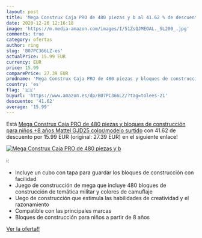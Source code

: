 ```yaml
---
layout: post
title: 'Mega Construx Caja PRO de 480 piezas y b al 41.62 % de descuento'
date: 2020-12-26 12:16:18
image: 'https://m.media-amazon.com/images/I/51ZsQJMEOAL._SL200_.jpg'
comments: true
category: ofertas
author: ring
slug: 'B07PC366LZ-es'
actualPrice: 15.99 EUR
currency: EUR
price: 15.99
comparePrice: 27.39 EUR
prodname: 'Mega Construx Caja PRO de 480 piezas y bloques de construcción para niños +8 años  Mattel GJD25    color/modelo surtido'
country: 'es'
flag: '🇪🇸'
buyurl: 'https://www.amazon.es/dp/B07PC366LZ/?tag=tolees-21'
descuento: '41.62'
average: '15.99'
---
```


Está [Mega Construx Caja PRO de 480 piezas y bloques de construcción para niños +8 años  Mattel GJD25    color/modelo surtido](https://www.amazon.es/dp/B07PC366LZ/?tag=tolees-21) con 41.62 de descuento por 15.99 EUR (original: 27.39 EUR) en el siguiente enlace!

[![Mega Construx Caja PRO de 480 piezas y b](https://m.media-amazon.com/images/I/51ZsQJMEOAL._SL200_.jpg)](https://www.amazon.es/dp/B07PC366LZ/?tag=tolees-21)

ℹ️:

- Incluye un cubo con tapa para guardar los bloques de construcción con facilidad
- Juego de construcción de mega que incluye 480 bloques de construcción de temática militar y colores de camuflaje
- Uego de construcción que estimula las habilidades de creatividad y el razonamiento
- Compatible con las principales marcas
- Bloques de construcción para niños a partir de 8 años

[Ver la oferta!!](https://www.amazon.es/dp/B07PC366LZ/?tag=tolees-21)
